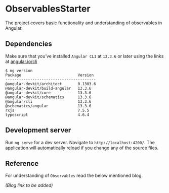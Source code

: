 # ObservablesStarter

The project covers basic functionality and understanding of observables in Angular.

## Dependencies

Make sure that you’ve installed `Angular CLI` at `13.3.6` or later using the links at [angular.io/cli](https://angular.io/cli)

```shell
$ ng version
Package                         Version
----------------------------------------
@angular-devkit/architect       0.1303.6
@angular-devkit/build-angular   13.3.6
@angular-devkit/core            13.3.6
@angular-devkit/schematics      13.3.6
@angular/cli                    13.3.6
@schematics/angular             13.3.6
rxjs                            7.5.5
typescript                      4.6.4
```

## Development server

Run `ng serve` for a dev server. Navigate to `http://localhost:4200/`. The application will automatically reload if you change any of the source files.

## Reference

For understanding of `Observables` read the below mentioned blog.

<em>(Blog link to be added)</em>

